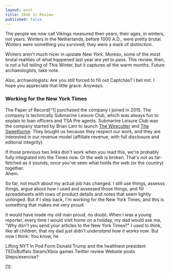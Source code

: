 ```yaml
---
layout: post
title: 2016 In Review
published: false
---
```


The people we now call Vikings measured their years, their ages, in winters, 
not years. Winters in the Netherlands, before 1000 A.D., were pretty brutal.  
Winters were something you survived; they were a mark of distinction.

Winters aren't much nicer in upstate New York. Moreso, some of the most brutal 
realities of what happened last year are yet to pass. This review, then, is not 
a full telling of This Winter, but it captures all the warm months.  Future 
archaeologists, take note.  

Also, archaeologists: Are you still forced to fill out Captchas? I bet not. I 
hope you appreciate that little grace. Anyways.

### Working for the New York Times

The Paper of Record[^1] purchased the company I joined in 2015. The company is 
technically Submarine Leisure Club, which was always fun to explain to loan 
officers and TSA Pre agents. Submarine Leisure Club was the company started by 
Brian Lam to launch [The Wirecutter](http://thewirecutter.com) and [The 
Sweethome](http://thesweethome.com). They bought us because they respect our 
work, and they are interested in our revenue model (affiliate revenue, with 
full disclosure and editorial integrity).

If those previous two links don't work when you read this, we're probably fully 
integrated into the Times now. Or the web is broken. That's not as far-fetched 
as it sounds, once you've seen what holds the web (or the country) together.  
Ahem.

So far, not much about my actual job has changed. I still use things, assesss 
things, argue about how I used and assessed those things, and fill spreadsheets 
with rows of product details and notes that seem lightly unhinged. But if I 
step back, I'm working for the New York Times, and this is something that makes 
me very proud.

It would have made my old man proud, no doubt. When I was a young reporter, 
every time I would visit home on a holiday, my dad would ask me, "Why don't you 
send your articles to the New York Times?" I used to think, like all children, 
that my dad just didn't _understand how it works now_. But now I think: You 
know, he 

Lifting 
NYT
In Pod Form 
Donald Trump and the healthiest president 
TEDxBuffalo
Steam/Xbox games
Twitter review
Website posts
Steps/exercise?

[1]: 
